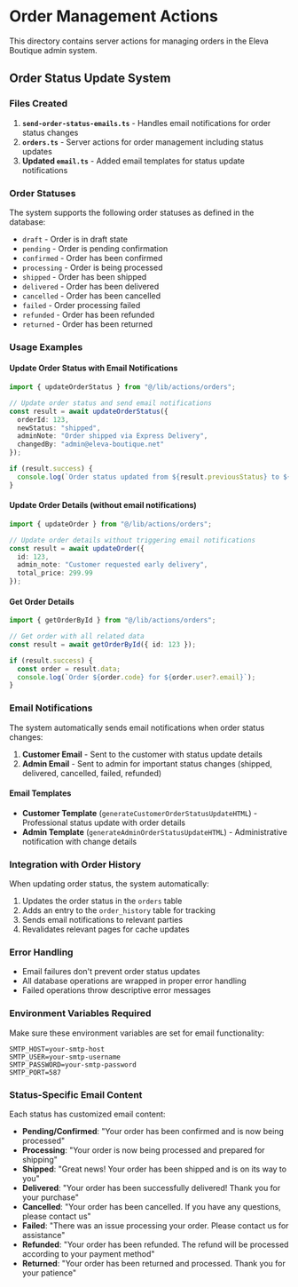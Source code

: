 # Order Management Actions

This directory contains server actions for managing orders in the Eleva Boutique admin system.

## Order Status Update System

### Files Created

1. **`send-order-status-emails.ts`** - Handles email notifications for order status changes
2. **`orders.ts`** - Server actions for order management including status updates
3. **Updated `email.ts`** - Added email templates for status update notifications

### Order Statuses

The system supports the following order statuses as defined in the database:

- `draft` - Order is in draft state
- `pending` - Order is pending confirmation
- `confirmed` - Order has been confirmed
- `processing` - Order is being processed
- `shipped` - Order has been shipped
- `delivered` - Order has been delivered
- `cancelled` - Order has been cancelled
- `failed` - Order processing failed
- `refunded` - Order has been refunded
- `returned` - Order has been returned

### Usage Examples

#### Update Order Status with Email Notifications

```typescript
import { updateOrderStatus } from "@/lib/actions/orders";

// Update order status and send email notifications
const result = await updateOrderStatus({
  orderId: 123,
  newStatus: "shipped",
  adminNote: "Order shipped via Express Delivery",
  changedBy: "admin@eleva-boutique.net"
});

if (result.success) {
  console.log(`Order status updated from ${result.previousStatus} to ${result.newStatus}`);
}
```

#### Update Order Details (without email notifications)

```typescript
import { updateOrder } from "@/lib/actions/orders";

// Update order details without triggering email notifications
const result = await updateOrder({
  id: 123,
  admin_note: "Customer requested early delivery",
  total_price: 299.99
});
```

#### Get Order Details

```typescript
import { getOrderById } from "@/lib/actions/orders";

// Get order with all related data
const result = await getOrderById({ id: 123 });

if (result.success) {
  const order = result.data;
  console.log(`Order ${order.code} for ${order.user?.email}`);
}
```

### Email Notifications

The system automatically sends email notifications when order status changes:

1. **Customer Email** - Sent to the customer with status update details
2. **Admin Email** - Sent to admin for important status changes (shipped, delivered, cancelled, failed, refunded)

#### Email Templates

- **Customer Template** (`generateCustomerOrderStatusUpdateHTML`) - Professional status update with order details
- **Admin Template** (`generateAdminOrderStatusUpdateHTML`) - Administrative notification with change details

### Integration with Order History

When updating order status, the system automatically:

1. Updates the order status in the `orders` table
2. Adds an entry to the `order_history` table for tracking
3. Sends email notifications to relevant parties
4. Revalidates relevant pages for cache updates

### Error Handling

- Email failures don't prevent order status updates
- All database operations are wrapped in proper error handling
- Failed operations throw descriptive error messages

### Environment Variables Required

Make sure these environment variables are set for email functionality:

```env
SMTP_HOST=your-smtp-host
SMTP_USER=your-smtp-username
SMTP_PASSWORD=your-smtp-password
SMTP_PORT=587
```

### Status-Specific Email Content

Each status has customized email content:

- **Pending/Confirmed**: "Your order has been confirmed and is now being processed"
- **Processing**: "Your order is now being processed and prepared for shipping"
- **Shipped**: "Great news! Your order has been shipped and is on its way to you"
- **Delivered**: "Your order has been successfully delivered! Thank you for your purchase"
- **Cancelled**: "Your order has been cancelled. If you have any questions, please contact us"
- **Failed**: "There was an issue processing your order. Please contact us for assistance"
- **Refunded**: "Your order has been refunded. The refund will be processed according to your payment method"
- **Returned**: "Your order has been returned and processed. Thank you for your patience" 